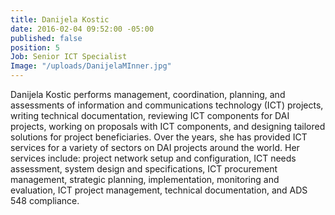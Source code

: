 ```yaml
---
title: Danijela Kostic
date: 2016-02-04 09:52:00 -05:00
published: false
position: 5
Job: Senior ICT Specialist
Image: "/uploads/DanijelaMInner.jpg"
---
```


Danijela Kostic performs management, coordination, planning, and assessments of information and communications technology (ICT) projects, writing technical documentation, reviewing ICT components for DAI projects, working on proposals with ICT components, and designing tailored solutions for project beneficiaries. Over the years, she has provided ICT services for a variety of sectors on DAI projects around the world. Her services include: project network setup and configuration, ICT needs assessment, system design and specifications, ICT procurement management, strategic planning, implementation, monitoring and evaluation, ICT project management, technical documentation, and ADS 548 compliance.